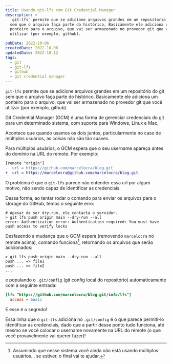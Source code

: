 ```yaml
---
title: Usando git-lfs com Git Credential Manager
description: >
  `git-lfs` permite que se adicione arquivos grandes em um repositório do git
  sem que o arquivo faça parte do histórico. Basicamente ele adiciona um
  ponteiro para o arquivo, que vai ser armazenado no provedor git que você
  utilizar (por exemplo, github).

pubDate: 2022-10-06
createdDate: 2022-10-06
updatedDate: 2022-10-12
tags:
  - git
  - git-lfs
  - github
  - git credential manager
---
```


`git-lfs` permite que se adicione arquivos grandes em um repositório do git sem
que o arquivo faça parte do histórico. Basicamente ele adiciona um ponteiro para
o arquivo, que vai ser armazenado no provedor git que você utilizar (por
exemplo, github).

Git Credential Manager (GCM) é uma forma de gerenciar credenciais do git para um
determinado sistema, com suporte para Windows, Linux e Mac.

Acontece que quando usamos os dois juntos, particularmente no caso de múltiplos
usuários, as coisas não são tão suaves.

Para múltiplos usuários, o GCM espera que o seu username apareça antes do
domínio na URL do remote. Por exemplo:

```diff
[remote "origin"]
-  url = https://github.com/marcelocra/blog.git
+  url = https://marcelocra@github.com/marcelocra/blog.git
```

O problema é que o `git-lfs` parece não entender essa url por algum motivo, não
sendo capaz de identificar as credenciais.

Dessa forma, ao tentar rodar o comando para enviar os arquivos para o storage do
GitHub, temos o seguinte erro:

```shell
# Apesar de ser dry-run, ele contacta o servidor.
> git lfs push origin main --dry-run --all
error: Authentication error: Authentication required: You must have push access to verify locks
```

Desfazendo a mudança que o GCM espera (removendo `marcelocra` no remote acima),
comando funciona[^gcm], retornando os arquivos que serão adicionados:

```shell
> git lfs push origin main --dry-run --all
push ... => file1
push ... => file2
...
```

e populando o `.git/config` (git config local do repositório) automaticamente
com a seguinte entrada:

```ini
[lfs "https://github.com/marcelocra/blog.git/info/lfs"]
  access = basic
```

E esse é o segredo!

Essa linha que o `git-lfs` adiciona no `.git/config` é o que parece permiti-lo
identificar as credenciais, dado que a partir desse ponto tudo funciona, até
mesmo se você colocar o username novamente na URL do remote (o que você
provavelmente vai querer fazer)!

[^gcm]:
    Assumindo que nesse sistema você ainda não está usando múltiplos usuários...
    se estiver, o final vai te ajudar.
